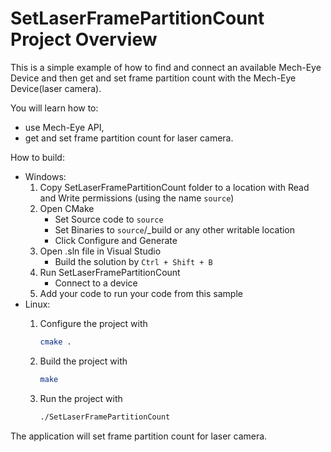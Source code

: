 # SetLaserFramePartitionCount Project Overview

This is a simple example of how to find and connect an available Mech-Eye Device
and then get and set frame partition count with the Mech-Eye Device(laser camera).

You will learn how to:

* use Mech-Eye API,
* get and set frame partition count for laser camera.

How to build:

* Windows:
  1. Copy SetLaserFramePartitionCount folder to a location with Read and
   Write permissions (using the name `source`)
  2. Open CMake
      * Set Source code to `source`
      * Set Binaries to `source`/_build or any other writable location
      * Click Configure and Generate
  3. Open .sln file in Visual Studio
      * Build the solution by `Ctrl + Shift + B`
  4. Run SetLaserFramePartitionCount
      * Connect to a device
  5. Add your code to run your code from this sample
* Linux:
  1. Configure the project with

      ```bash
      cmake .
      ```

  2. Build the project with

      ```bash
      make
      ```

  3. Run the project with

      ```bash
      ./SetLaserFramePartitionCount
      ```

The application will set frame partition count for laser camera.
